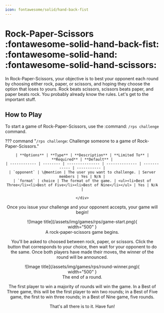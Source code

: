 ```yaml
---
icon: fontawesome/solid/hand-back-fist
---
```


# Rock-Paper-Scissors :fontawesome-solid-hand-back-fist: :fontawesome-solid-hand: :fontawesome-solid-hand-scissors:

In Rock-Paper-Scissors, your objective is to best your opponent each round by choosing either rock, paper, or scissors,
and hoping they choose the option that loses to yours. Rock beats scissors, scissors beats paper, and paper beats rock.
You probably already know the rules. Let's get to the important stuff.

## How to Play

To start a game of Rock-Paper-Scissors, use the :command: `/rps challenge` command.

??? command "`/rps challenge`: Challenge someone to a game of Rock-Paper-Scissors."
    <div style="text-align: center;">

    | **Options** | **Type** | **Description** | **Limited To** | **Required** | **Default** |
    | ------------ | -------- | --------------- | -------------- | ------------ | ----------- |
    | `opponent` | \@mention | The user you want to challenge. | Server members | Yes | N/A |
    | `format` | choice | The format of the game. | <ul><li>Best of Three</li><li>Best of Five</li><li>Best of Nine</li></ul> | Yes | N/A |

    </div>

Once you issue your challenge and your opponent accepts, your game will begin!

<figure markdown>
  ![Image title](/assets/img/games/rps/game-start.png){ width="500" }
  <figcaption>A rock-paper-scissors game begins.</figcaption>
</figure>


You'll be asked to choosed between rock, paper, or scissors. Click the button that corresponds to your choice,
then wait for your opponent to do the same. Once both players have made their moves, the winner of the round will be announced.

<figure markdown>
  ![Image title](/assets/img/games/rps/round-winner.png){ width="500" }
  <figcaption>The end of a round.</figcaption>
</figure>

The first player to win a majority of rounds will win the game. In a Best of Three game, this will be the first player
to win two rounds; in a Best of Five game, the first to win three rounds; in a Best of Nine game, five rounds.

That's all there is to it. Have fun!